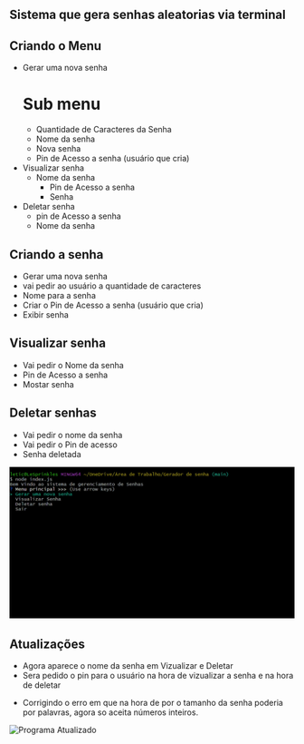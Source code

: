 ## Sistema que gera senhas aleatorias via terminal ##

## Criando o Menu ##

- Gerar uma nova senha
    # Sub menu #
    - Quantidade de Caracteres da Senha
    - Nome da senha
    - Nova senha
    - Pin de Acesso a senha (usuário que cria)
- Visualizar senha
    - Nome da senha
        - Pin de Acesso a senha
        - Senha
- Deletar senha
    - pin de Acesso a senha
    - Nome da senha

## Criando a senha ##
- Gerar uma nova senha
- vai pedir ao usuário a quantidade de caracteres
- Nome para a senha
- Criar o Pin de Acesso a senha (usuário que cria)
- Exibir senha

## Visualizar senha ##
- Vai pedir o Nome da senha
- Pin de Acesso a senha
- Mostar senha

## Deletar senhas ##
- Vai pedir o nome da senha
- Vai pedir o Pin de acesso
- Senha deletada

![Demostração do Programa](./senha.gif)


## Atualizações ##
- Agora aparece o nome da senha em Vizualizar e Deletar
- Sera pedido o pin para o usuário na hora de vizualizar a senha e na hora de deletar

* Corrigindo o erro em que na hora de por o tamanho da senha poderia por palavras, agora so aceita números inteiros.

![Programa Atualizado](./atualizacao.gif)
